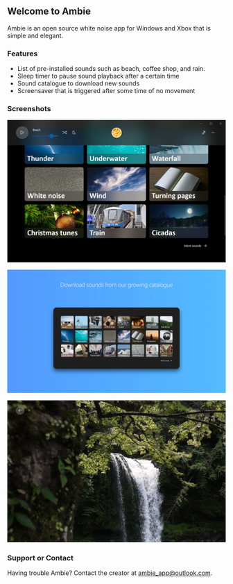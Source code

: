 ## Welcome to Ambie

Ambie is an open source white noise app for Windows and Xbox that is simple and elegant. 

### Features

- List of pre-installed sounds such as beach, coffee shop, and rain.
- Sleep timer to pause sound playback after a certain time
- Sound catalogue to download new sounds
- Screensaver that is triggered after some time of no movement

### Screenshots

![](img/gallery.png)

![](img/catalogue.png)

![](img/screensaver.png)

### Support or Contact

Having trouble Ambie? Contact the creator at ambie_app@outlook.com.
